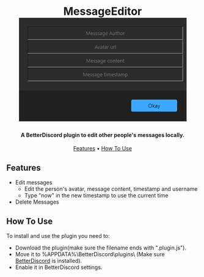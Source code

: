 

<h1 align="center">
  <br>
  MessageEditor
  <br>
  <img src="https://github.com/aa552882/BetterDiscord/blob/assets/plugins/MessageEditor/showcase.png?raw=true" alt="MessageEditor">
  <br>
</h1>

<h4 align="center">A BetterDiscord plugin to edit other people's messages locally.</h4>

<p align="center">
  <a href="#features">Features</a> •
  <a href="#how-to-use">How To Use</a>
</p>

## Features

* Edit messages
  - Edit the person's avatar, message content, timestamp and username
  - Type "now" in the new timestamp to use the current time
* Delete Messages

## How To Use

To install and use the plugin you need to:
- Download the plugin(make sure the filename ends with ".plugin.js").
- Move it to %APPDATA%\BetterDiscord\plugins\ (Make sure [BetterDiscord](https://betterdiscord.app) is installed).
- Enable it in BetterDiscord settings.
